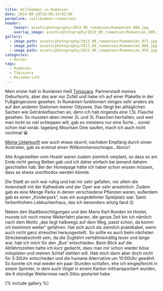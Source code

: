 ```yaml
---
title: Willkommen in Rumänien
date: 2014-08-28T20:09:31+02:00
permalink: /willkommen-rumaenien/
header:
    teaser: assets/photography/2013_08_rumaenien/Rumaenien_080.jpg
    overlay_image: assets/photography/2013_08_rumaenien/Rumaenien_080.jpg
gallery:
  - image_path: assets/photography/2013_08_rumaenien/Rumaenien_071.jpg
  - image_path: assets/photography/2013_08_rumaenien/Rumaenien_080.jpg
  - image_path: assets/photography/2013_08_rumaenien/Rumaenien_050.jpg
categories:
  - Reisen
tags:
  - Rumänien
  - Timisoara
  - Reisebericht
---
```

Mein erster halt in Rumänien hieß [Timisoara](http://de.wikipedia.org/wiki/Timi%C8%99oara). 
Partnerstadt meines Geburtsorts, aber das war nur Zufall und habe ich auf einer Plakette in der Fußgängerzone gesehen. 
In Rumänien funktioniert einiges sehr anders als auf den anderen Stationen meiner Odyssee. 
Das fängt bei alltäglichen Sachen wie Getränkeflaschen an, denn ich hab nirgends eine 1,5L Flasche gesehen. 
So mussten eben immer 2L und 3L Flaschen herhalten, und weil man nicht so viel schleppen will, gab es meistens nur eine Sorte…
soviel schon mal vorab: tagelang Mountain Dew saufen, mach ich auch nicht nochmal 😀

[Meine Unterkunft](http://www.freebornhostel.com/index.html) war auch etwas skurril, 
nachdem Empfang durch einen Australier, gab es erstmal einen Willkommensschnaps…Noroc!

Alle Angestellten vom Hostel waren zudem ziemlich verplant, so dass es am Ende nicht genug Betten gab und ich daher 
einfach bei jemand daheim geschlafen hab. Bei der Homepage hätte ich haber schon wissen müssen, dass es etwas unorthodox werden könnte.

Die Stadt an sich war ruhig und hat mir sehr gefallen, vor allem die Innenstadt mit der Kathedrale und der Oper war sehr ansehnlich. 
Zudem gab es eine Menge Parks in denen verschiedene Pflanzen waren, außerdem gab es einen „Kinderpark“, was ein ausgedehnter Spielplatz war. 
Samt farbenfrohem Lebkuchenhaus, das ich besonders witzig fand 😉

Neben den Stadtbesichtigungen und den Mario Kart Runden im Hostel, musste ich noch meine Weiterfahrt planen, 
die ganze Zeit bin ich nämlich nach dem Motto „das liegt halbwegs auf dem Weg, passt schon, da komm ich bestimmt weiter“ gefahren. 
Hat sich auch als ziemlich praktikabel, wenn auch nicht ganz stressfrei herausgestellt. 
So sollte es auch beim nächsten Streckenabschnitt sein, da die Zugfahrt verhältnismäßig teuer und lange war, 
hab ich mich für den „Bus“ entschieden. Beim Blick auf die Abfahrtszeiten hatte ich kurz gedacht, 
dass man mir schon wieder böse mitspielen und meinen Schlaf stehlen will. 
Hab mich dann aber doch nicht für 5:30Uhr entschieden und die humane Alternative um 10:00Uhr gewählt. 
So konnte ich mal wieder ein paar Stunden schlafen, ehe ich eingepfercht in einem Sprinter, 
in dem auch Vögel in einem Karton mittransportiert wurden, die 6 stündige Weiterreise nach Sibiu gestartet habe.

{% include gallery %}